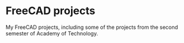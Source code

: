 # FreeCAD projects
My FreeCAD projects, including some of the projects from the second semester of Academy of Technology.
